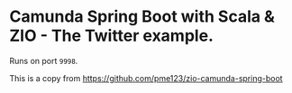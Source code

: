 # Camunda Spring Boot with Scala & ZIO - The Twitter example.

Runs on port `9998`.

This is a copy from https://github.com/pme123/zio-camunda-spring-boot